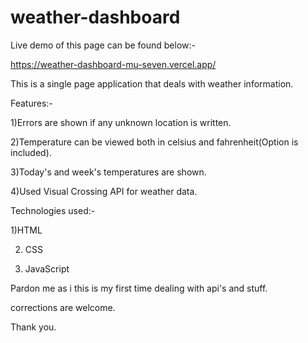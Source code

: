# weather-dashboard

Live demo of this page can be found below:-

https://weather-dashboard-mu-seven.vercel.app/

This is a single page application that deals with weather information.

Features:-

1)Errors are shown if any unknown location is written.

2)Temperature can be viewed both in celsius and fahrenheit(Option is included).

3)Today's and week's temperatures are shown.

4)Used Visual Crossing API for weather data.

Technologies used:-

1)HTML

2) CSS

3) JavaScript

Pardon me as i this is my first time dealing with api's and stuff. 

corrections are welcome. 

Thank you.


